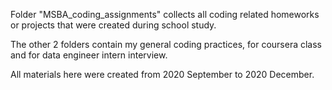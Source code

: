 Folder "MSBA_coding_assignments" collects all coding related homeworks or projects that were created during school study.

The other 2 folders contain my general coding practices, for coursera class and for data engineer intern interview.

All materials here were created from 2020 September to 2020 December.
